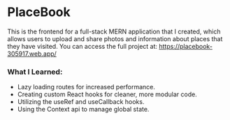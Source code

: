 # PlaceBook
This is the frontend for a full-stack MERN application that I created, which allows users to upload and share photos and information about places that they have visited. You can access the full project at: https://placebook-305917.web.app/

### What I Learned:
- Lazy loading routes for increased performance.
- Creating custom React hooks for cleaner, more modular code.
- Utilizing the useRef and useCallback hooks.
- Using the Context api to manage global state.
